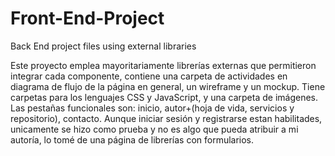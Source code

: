 # Front-End-Project
Back End project files using external libraries

Este proyecto emplea mayoritariamente librerías 
externas que permitieron integrar cada componente, 
contiene una carpeta de actividades en diagrama de 
flujo de la página en general, un wireframe y un mockup.
Tiene carpetas para los lenguajes CSS y JavaScript, y 
una carpeta de imágenes. Las pestañas funcionales son:
inicio, autor+(hoja de vida, servicios y repositorio), contacto.
Aunque iniciar sesión y registrarse estan habilitades, unicamente
se hizo como prueba y no es algo que pueda atribuir a mi autoría,
lo tomé de una página de librerías con formularios.

